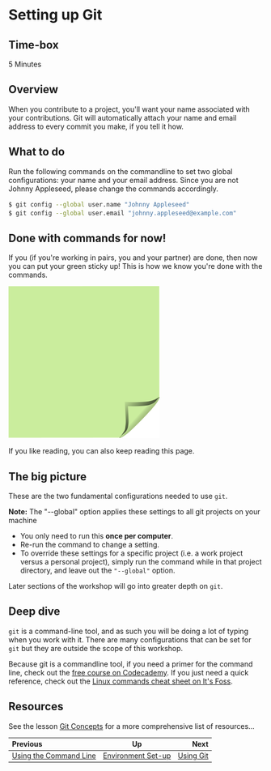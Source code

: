 # Setting up Git

## Time-box

5 Minutes


## Overview

When you contribute to a project, you'll want your name associated with your contributions. Git will automatically attach your name and email address to every commit you make, if you tell it how.


## What to do

Run the following commands on the commandline to set two global configurations: your name and your email address. Since you are not Johnny Appleseed, please change the commands accordingly.

```bash
$ git config --global user.name "Johnny Appleseed"
$ git config --global user.email "johnny.appleseed@example.com"
```

## Done with commands for now!

If you (if you're working in pairs, you and your partner) are done, then now you can put your green sticky up! This is how we know you're done with the commands.

![green sticky note](images/Sticky-Note-02-Green-300px.png)

If you like reading, you can also keep reading this page.

## The big picture

These are the two fundamental configurations needed to use `git`. 

**Note:** The "--global" option applies these settings to all git projects on your machine  
* You only need to run this **once per computer**.  
* Re-run the command to change a setting.  
* To override these settings for a specific project (i.e. a work project versus a personal project), simply run the command while in that project directory, and leave out the `"--global"` option.

Later sections of the workshop will go into greater depth on `git`.

## Deep dive

`git` is a command-line tool, and as such you will be doing a lot of typing when you work with it. There are many configurations that can be set for `git` but they are outside the scope of this workshop. 

Because git is a commandline tool, if you need a primer for the command line, check out the [free course on Codecademy](https://www.codecademy.com/learn/learn-the-command-line). If you just need a quick reference, check out the [Linux commands cheat sheet on It's Foss](https://itsfoss.com/linux-commands-cheat-sheets/).


## Resources

See the lesson [Git Concepts](./git_concepts.md) for a more comprehensive list of resources...

| Previous | Up | Next |
|:---------|:---:|-----:|
| [Using the Command Line](./command_line.md) | [Environment Set-up](./environment_overview.md) | [Using Git](./git_overview.md) |
